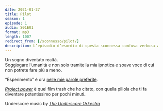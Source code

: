 ```yaml
---
date: 2021-01-27
title: Pilot
season: 1
episode: 1
audio: S01E01
format: mp3
length: 1007
redirect_from: [/sconnesso/pilot/]
description: L’episodio d’esordio di questa sconnessa confusa verbosa avventura
---
```

Un sogno diventato realtà.   
Soggiogare l’umanità e non solo tramite la mia ipnotica e soave voce di cui non potrete fare più a meno.

<q>Esperimento</q> è ora [nelle mie parole preferite](/parole 'Le parole che Tommi ama').

[<cite>Project power</cite>](https://www.themoviedb.org/movie/605116-project-power 'Project Power') è quel film trash che ho citato, con quella pillola che ti fa diventare potentissimo per pochi minuti.

Underscore music by [<cite>The Underscore Orkestra</cite>](https://www.theunderscoreorkestra.com 'The Underscore Orkestra')
